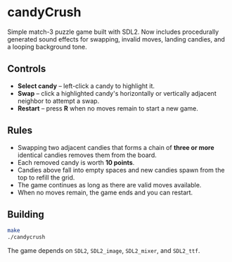# candyCrush

Simple match-3 puzzle game built with SDL2.
Now includes procedurally generated sound effects for swapping, invalid moves, landing candies, and a looping background tone.

## Controls

* **Select candy** – left-click a candy to highlight it.
* **Swap** – click a highlighted candy's horizontally or vertically adjacent neighbor to attempt a swap.
* **Restart** – press **R** when no moves remain to start a new game.

## Rules

* Swapping two adjacent candies that forms a chain of **three or more** identical candies removes them from the board.
* Each removed candy is worth **10 points**.
* Candies above fall into empty spaces and new candies spawn from the top to refill the grid.
* The game continues as long as there are valid moves available.
* When no moves remain, the game ends and you can restart.

## Building

```sh
make
./candycrush
```

The game depends on `SDL2`, `SDL2_image`, `SDL2_mixer`, and `SDL2_ttf`.
